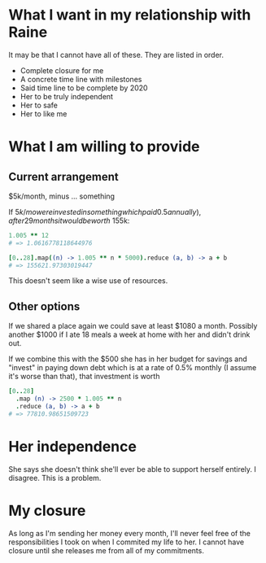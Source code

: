 # What I want in my relationship with Raine

It may be that I cannot have all of these. They are listed in order.

- Complete closure for me
 - A concrete time line with milestones
 - Said time line to be complete by 2020
- Her to be truly independent
 - Her to safe
- Her to like me

# What I am willing to provide

## Current arrangement

$5k/month, minus ... something

If $5k/mo were invested in something which paid 0.5% monthly (< 6.2%
annually), after 29 months it would be worth ~$155k:

```coffee
1.005 ** 12
# => 1.0616778118644976

[0..28].map((n) -> 1.005 ** n * 5000).reduce (a, b) -> a + b
# => 155621.97303019447
```

This doesn't seem like a wise use of resources.

## Other options

If we shared a place again we could save at least $1080 a month. Possibly
another $1000 if I ate 18 meals a week at home with her and didn't drink out.

If we combine this with the $500 she has in her budget for savings and
"invest" in paying down debt which is at a rate of 0.5% monthly (I assume it's
worse than that), that investment is worth

```coffee
[0..28]
  .map (n) -> 2500 * 1.005 ** n
  .reduce (a, b) -> a + b
# => 77810.98651509723
```

# Her independence

She says she doesn't think she'll ever be able to support herself entirely. I
disagree. This is a problem.

# My closure

As long as I'm sending her money every month, I'll never feel free of the
responsibilities I took on when I commited my life to her. I cannot have
closure until she releases me from all of my commitments.


